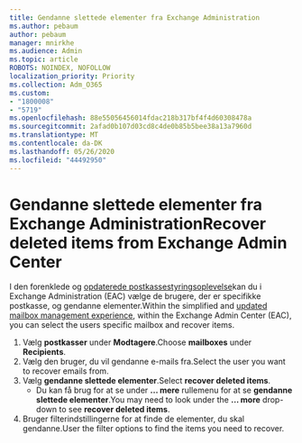 ```yaml
---
title: Gendanne slettede elementer fra Exchange Administration
ms.author: pebaum
author: pebaum
manager: mnirkhe
ms.audience: Admin
ms.topic: article
ROBOTS: NOINDEX, NOFOLLOW
localization_priority: Priority
ms.collection: Adm_O365
ms.custom:
- "1800008"
- "5719"
ms.openlocfilehash: 88e55056456014fdac218b317bf4f4d60308478a
ms.sourcegitcommit: 2afad0b107d03cd8c4de0b85b5bee38a13a7960d
ms.translationtype: MT
ms.contentlocale: da-DK
ms.lasthandoff: 05/26/2020
ms.locfileid: "44492950"
---
```

# <a name="recover-deleted-items-from-exchange-admin-center"></a><span data-ttu-id="75635-102">Gendanne slettede elementer fra Exchange Administration</span><span class="sxs-lookup"><span data-stu-id="75635-102">Recover deleted items from Exchange Admin Center</span></span>

<span data-ttu-id="75635-103">I den forenklede og [opdaterede postkassestyringsoplevelse](https://admin.exchange.microsoft.com/#/mailboxes)kan du i Exchange Administration (EAC) vælge de brugere, der er specifikke postkasse, og gendanne elementer.</span><span class="sxs-lookup"><span data-stu-id="75635-103">Within the simplified and [updated mailbox management experience](https://admin.exchange.microsoft.com/#/mailboxes), within the Exchange Admin Center (EAC), you can select the users specific mailbox and recover items.</span></span>

1. <span data-ttu-id="75635-104">Vælg **postkasser** under **Modtagere**.</span><span class="sxs-lookup"><span data-stu-id="75635-104">Choose **mailboxes** under **Recipients**.</span></span>
2. <span data-ttu-id="75635-105">Vælg den bruger, du vil gendanne e-mails fra.</span><span class="sxs-lookup"><span data-stu-id="75635-105">Select the user you want to recover emails from.</span></span>
3. <span data-ttu-id="75635-106">Vælg **gendanne slettede elementer**.</span><span class="sxs-lookup"><span data-stu-id="75635-106">Select **recover deleted items**.</span></span>
    - <span data-ttu-id="75635-107">Du kan få brug for at se under **... mere** rullemenu for at se **gendanne slettede elementer**.</span><span class="sxs-lookup"><span data-stu-id="75635-107">You may need to look under the **… more** drop-down to see **recover deleted items**.</span></span>
4. <span data-ttu-id="75635-108">Bruger filterindstillingerne for at finde de elementer, du skal gendanne.</span><span class="sxs-lookup"><span data-stu-id="75635-108">User the filter options to find the items you need to recover.</span></span>
